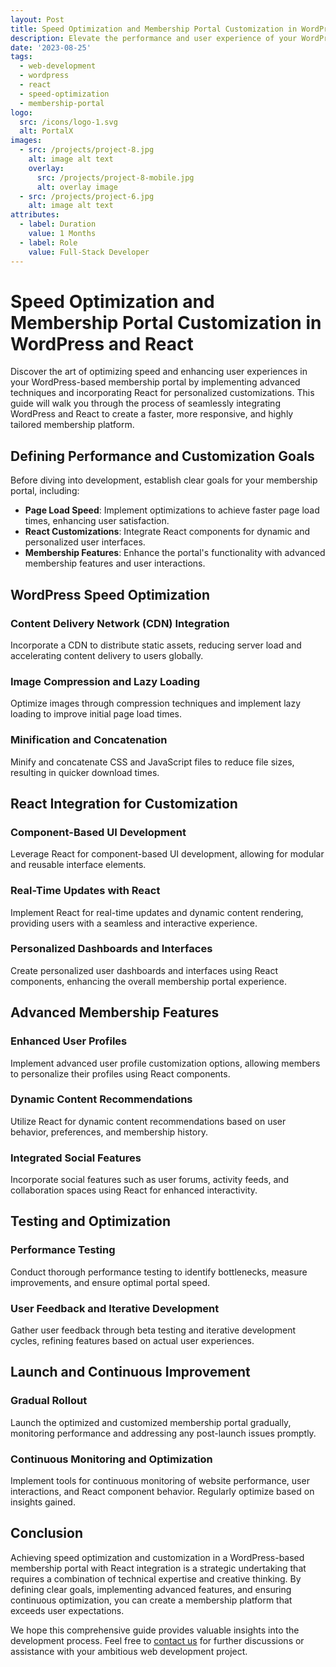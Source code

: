 ```yaml
---
layout: Post
title: Speed Optimization and Membership Portal Customization in WordPress and React
description: Elevate the performance and user experience of your WordPress-based membership portal by implementing advanced speed optimization techniques and customizations using React. Learn how to seamlessly integrate the two technologies for a faster, more responsive, and highly personalized platform.
date: '2023-08-25'
tags:
  - web-development
  - wordpress
  - react
  - speed-optimization
  - membership-portal
logo:
  src: /icons/logo-1.svg
  alt: PortalX
images:
  - src: /projects/project-8.jpg
    alt: image alt text
    overlay:
      src: /projects/project-8-mobile.jpg
      alt: overlay image
  - src: /projects/project-6.jpg
    alt: image alt text
attributes:
  - label: Duration
    value: 1 Months
  - label: Role
    value: Full-Stack Developer
---
```


# Speed Optimization and Membership Portal Customization in WordPress and React

Discover the art of optimizing speed and enhancing user experiences in your WordPress-based membership portal by implementing advanced techniques and incorporating React for personalized customizations. This guide will walk you through the process of seamlessly integrating WordPress and React to create a faster, more responsive, and highly tailored membership platform.

## Defining Performance and Customization Goals

Before diving into development, establish clear goals for your membership portal, including:

- **Page Load Speed**: Implement optimizations to achieve faster page load times, enhancing user satisfaction.
- **React Customizations**: Integrate React components for dynamic and personalized user interfaces.
- **Membership Features**: Enhance the portal's functionality with advanced membership features and user interactions.

## WordPress Speed Optimization

### Content Delivery Network (CDN) Integration

Incorporate a CDN to distribute static assets, reducing server load and accelerating content delivery to users globally.

### Image Compression and Lazy Loading

Optimize images through compression techniques and implement lazy loading to improve initial page load times.

### Minification and Concatenation

Minify and concatenate CSS and JavaScript files to reduce file sizes, resulting in quicker download times.

## React Integration for Customization

### Component-Based UI Development

Leverage React for component-based UI development, allowing for modular and reusable interface elements.

### Real-Time Updates with React

Implement React for real-time updates and dynamic content rendering, providing users with a seamless and interactive experience.

### Personalized Dashboards and Interfaces

Create personalized user dashboards and interfaces using React components, enhancing the overall membership portal experience.

## Advanced Membership Features

### Enhanced User Profiles

Implement advanced user profile customization options, allowing members to personalize their profiles using React components.

### Dynamic Content Recommendations

Utilize React for dynamic content recommendations based on user behavior, preferences, and membership history.

### Integrated Social Features

Incorporate social features such as user forums, activity feeds, and collaboration spaces using React for enhanced interactivity.

## Testing and Optimization

### Performance Testing

Conduct thorough performance testing to identify bottlenecks, measure improvements, and ensure optimal portal speed.

### User Feedback and Iterative Development

Gather user feedback through beta testing and iterative development cycles, refining features based on actual user experiences.

## Launch and Continuous Improvement

### Gradual Rollout

Launch the optimized and customized membership portal gradually, monitoring performance and addressing any post-launch issues promptly.

### Continuous Monitoring and Optimization

Implement tools for continuous monitoring of website performance, user interactions, and React component behavior. Regularly optimize based on insights gained.

## Conclusion

Achieving speed optimization and customization in a WordPress-based membership portal with React integration is a strategic undertaking that requires a combination of technical expertise and creative thinking. By defining clear goals, implementing advanced features, and ensuring continuous optimization, you can create a membership platform that exceeds user expectations.

We hope this comprehensive guide provides valuable insights into the development process. Feel free to [contact us](mailto:addictedarun4@gmail.com) for further discussions or assistance with your ambitious web development project.
